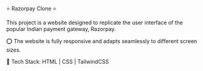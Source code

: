 ⭐ Razorpay Clone ⭐

This project is a website designed to replicate the user interface of the popular Indian payment gateway, Razorpay.

⭕ The website is fully responsive and adapts seamlessly to different screen sizes.

📌 Tech Stack: HTML | CSS | TailwindCSS
